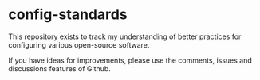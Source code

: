 # config-standards

This repository exists to track my understanding of better practices for configuring various open-source software.

If you have ideas for improvements, please use the comments, issues and discussions features of Github.
